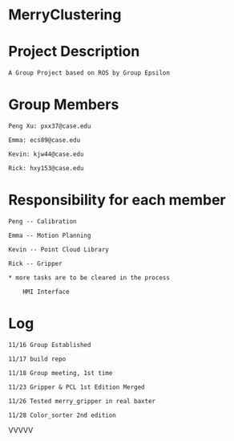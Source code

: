 # MerryClustering

# Project Description
	
	A Group Project based on ROS by Group Epsilon

# Group Members

	Peng Xu: pxx37@case.edu

	Emma: ecs89@case.edu

	Kevin: kjw44@case.edu

	Rick: hxy153@case.edu

# Responsibility for each member

	Peng -- Calibration

	Emma -- Motion Planning

	Kevin -- Point Cloud Library

	Rick -- Gripper

	* more tasks are to be cleared in the process

		HMI Interface

# Log

	11/16 Group Established

	11/17 build repo

	11/18 Group meeting, 1st time
	
	11/23 Gripper & PCL 1st Edition Merged

	11/26 Tested merry_gripper in real baxter

	11/28 Color_sorter 2nd edition

VVVVV

		

